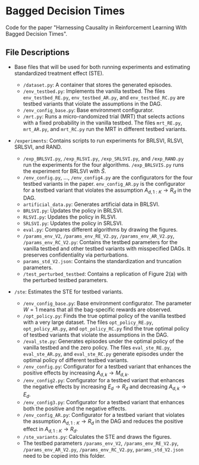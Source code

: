 # Bagged Decision Times

Code for the paper "Harnessing Causality in Reinforcement Learning With Bagged Decision Times".

## File Descriptions

- Base files that will be used for both running experiments and estimating standardized treatment effect (STE).
  - `/dataset.py`: A container that stores the generated episodes.
  - `/env_testbed.py`: Implements the vanilla testbed. The files `env_testbed_RE.py`, `env_testbed_AR.py`, and `env_testbed_RC.py` are testbed variants that violate the assumptions in the DAG.
  - `/env_config_base.py`: Base environment configurator.
  - `/mrt.py`: Runs a micro-randomized trial (MRT) that selects actions with a fixed probability in the vanilla testbed. The files `mrt_RE.py`, `mrt_AR.py`, and `mrt_RC.py` run the MRT in different testbed variants.

- `/experiments`: Contains scripts to run experiments for BRLSVI, RLSVI, SRLSVI, and RAND.
  - `/exp_BRLSVI.py`, `/exp_RLSVI.py`, `/exp_SRLSVI.py`, and `/exp_RAND.py` run the experiments for the four algorithms. `/exp_BRLSVIS.py` runs the experiment for BRLSVI with $\check{S}$.
  - `/env_config.py`, ..., `/env_config4.py` are the configurators for the four testbed variants in the paper. `env_config_AR.py` is the configurator for a testbed variant that violates the assumption $A_{d, 1:K} \to R_d$ in the DAG.
  - `artificial_data.py`: Generates artificial data in BRLSVI.
  - `BRLSVI.py`: Updates the policy in BRLSVI.
  - `RLSVI.py`: Updates the policy in RLSVI.
  - `SRLSVI.py`: Updates the policy in SRLSVI.
  - `eval.py`: Compares different algorithms by drawing the figures.
  - `/params_env_V2`, `/params_env_RE_V2.py`, `/params_env_AR_V2.py`, `/params_env_RC_V2.py`: Contains the testbed parameters for the vanilla testbed and other testbed variants with misspecified DAGs. It preserves confidentiality via perturbations.
  - `params_std_V2.json`: Contains the standardization and truncation parameters.
  - `/test_perturbed_testbed`: Contains a replication of Figure 2(a) with the perturbed testbed parameters.

- `/ste`: Estimates the STE for testbed variants.
  - `/env_config_base.py`: Base environment configurator. The parameter $W = 1$ means that all the bag-specific rewards are observed.
  - `/opt_policy.py`: Finds the true optimal policy of the vanilla testbed with a very large dataset. The files `opt_policy_RE.py`, `opt_policy_AR.py`, and `opt_policy_RC.py` find the true optimal policy of testbed variants that violate the assumptions in the DAG.
  - `/eval_ste.py`: Generates episodes under the optimal policy of the vanilla testbed and the zero policy. The files `eval_ste_RE.py`, `eval_ste_AR.py`, and `eval_ste_RC.py` generate episodes under the optimal policy of different testbed variants.
  - `/env_config.py`: Configurator for a testbed variant that enhances the positive effects by increasing $A_{d, k} \to M_{d, k}$.
  - `/env_config2.py`: Configurator for a testbed variant that enhances the negative effects by increasing $E_d \to R_d$ and decreasing $A_{d, k} \to E_d$.
  - `/env_config3.py`: Configurator for a testbed variant that enhances both the positive and the negative effects.
  - `/env_config_AR.py`: Configurator for a testbed variant that violates the assumption $A_{d, 1:K} \to R_d$ in the DAG and reduces the positive effect in $A_{d, 1:K} \to R_d$.
  - `/ste_variants.py`: Calculates the STE and draws the figures.
  - The testbed parameters `/params_env_V2`, `/params_env_RE_V2.py`, `/params_env_AR_V2.py`, `/params_env_RC_V2.py`, `params_std_V2.json` need to be copied into this folder.
